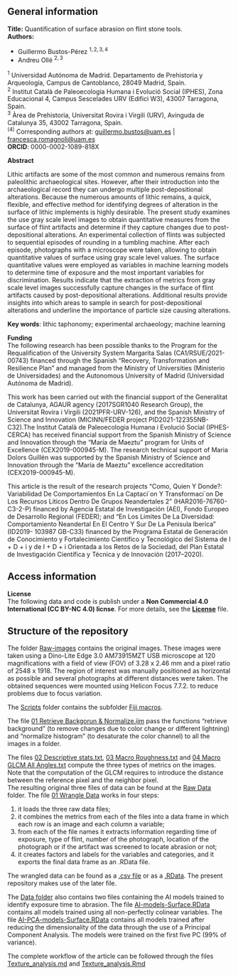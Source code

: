 ## **General information**

**Title:** Quantification of surface abrasion on flint stone tools.  
**Authors:**

-   Guillermo Bustos-Pérez <sup>1, 2, 3, 4</sup>  
-   Andreu Ollé <sup>2, 3</sup>

<sup>1</sup> Universidad Autónoma de Madrid. Departamento de Prehistoria
y Arqueología, Campus de Cantoblanco, 28049 Madrid, Spain.  
<sup>2</sup> Institut Català de Paleoecologia Humana i Evolució Social
(IPHES), Zona Educacional 4, Campus Sescelades URV (Edifici W3), 43007
Tarragona, Spain.  
<sup>3</sup> Àrea de Prehistoria, Universitat Rovira i Virgili (URV),
Avinguda de Catalunya 35, 43002 Tarragona, Spain.  
<sup>(4)</sup> Corresponding authors at: <guillermo.bustos@uam.es> |
<francesca.romagnoli@uam.es>  
**ORCID**: 0000-0002-1089-818X

**Abstract**

Lithic artifacts are some of the most common and numerous remains from
paleolithic archaeological sites. However, after their introduction into
the archaeological record they can undergo multiple post-depositional
alterations. Because the numerous amounts of lithic remains, a quick,
flexible, and effective method for identifying degrees of alteration in
the surface of lithic implements is highly desirable. The present study
examines the use gray scale level images to obtain quantitative measures
from the surface of flint artifacts and determine if they capture
changes due to post-depositional alterations. An experimental collection
of flints was subjected to sequential episodes of rounding in a tumbling
machine. After each episode, photographs with a microscope were taken,
allowing to obtain quantitative values of surface using gray scale level
values. The surface quantitative values were employed as variables in
machine learning models to determine time of exposure and the most
important variables for discrimination. Results indicate that the
extraction of metrics from gray scale level images successfully capture
changes in the surface of flint artifacts caused by post-depositional
alterations. Additional results provide insights into which areas to
sample in search for post-depositional alterations and underline the
importance of particle size causing alterations.

**Key words**: lithic taphonomy; experimental archaeology; machine
learning

**Funding**  
The following research has been possible thanks to the Program for the
Requalification of the University System Margarita Salas
(CA1/RSUE/2021-00743) financed through the Spanish “Recovery,
Transformation and Resilience Plan” and managed from the Ministry of
Universities (Ministerio de Universidades) and the Autonomous University
of Madrid (Universidad Autónoma de Madrid).

This work has been carried out with the financial support of the
Generalitat de Catalunya, AGAUR agency (2017SGR1040 Research Group), the
Universitat Rovira i Virgili (2021PFR-URV-126), and the Spanish Ministry
of Science and Innovation (MICINN/FEDER project
PID2021-122355NB-C32).The Institut Català de Paleoecologia Humana i
Evolució Social (IPHES-CERCA) has received financial support from the
Spanish Ministry of Science and Innovation through the “María de Maeztu”
program for Units of Excellence (CEX2019-000945-M). The research
technical support of Maria Dolors Guillén was supported by the Spanish
Ministry of Science and Innovation through the “María de Maeztu”
excellence accreditation (CEX2019-000945-M).

This article is the result of the research projects “Como, Quien Y
Donde?: Variabilidad De Comportamientos En La Captaci´on Y
Transformaci´on De Los Recursos Liticos Dentro De Grupos Neandertales 2”
(HAR2016-76760-C3-2-P) financed by Agencia Estatal de Investigación
(AEI), Fondo Europeo de Desarrollo Regional (FEDER); and “En Los Limites
De La Diversidad: Comportamiento Neandertal En El Centro Y Sur De La
Penisula Iberica” (ID2019- 103987 GB-C33) financed by the Programa
Estatal de Generación de Conocimiento y Fortalecimiento Científico y
Tecnológico del Sistema de I + D + i y de I + D + i Orientada a los
Retos de la Sociedad, del Plan Estatal de Investigación Científica y
Técnica y de Innovación (2017–2020).

## **Access information**

**License**  
The following data and code is publish under a **Non Commercial 4.0
International (CC BY-NC 4.0) licnse**. For more details, see the
[**License**](License.md) file.

## **Structure of the repository**

The folder [Raw-images](Raw-Images) contains the original images. These
images were taken using a Dino-Lite Edge 3.0 AM73915MZT USB microscope
at 120 magnifications with a field of view (FOV) of 3.28 x 2.46 mm and a
pixel ratio of 2548 x 1918. The region of interest was manually
positioned as horizontal as possible and several photographs at
different distances were taken. The obtained sequences were mounted
using Helicon Focus 7.7.2. to reduce problems due to focus variation.

The [Scripts](Scripts) folder contains the subfolder [Fiji
macros](Scripts/Fiji%20macros).

The file [01 Retrieve Backgorun &
Normalize.ijm](Scripts/Fiji%20macros/01%20Retrieve%20Backgorun%20&%20Normalize.ijm)
pass the functions “retrieve background” (to remove changes due to color
change or different lightning) and “normalize histogram” (to desaturate
the color channel) to all the images in a folder.

The files [02 Descriptive
stats.txt](Scripts/Fiji%20macros/02%20Descriptive%20stats.txt), [03
Macro Roughness.txt](Scripts/Fiji%20macros/03%20Macro%20Roughness.txt)
and [04 Macro GLCM All
Angles.txt](Scripts/Fiji%20macros/04%20Macro%20GLCM%20All%20Angles.txt)
compute the three types of metrics on the images. Note that the
computation of the GLCM requires to introduce the distance between the
reference pixel and the neighbor pixel.  
The resulting original three files of data can be found at the [Raw
Data](Report/Data/Raw%20Data) folder. The file [01 Wrangle
Data](Scripts/01%20Wrangle%20data.R) works in four steps:  
1) it loads the three raw data files;  
2) it combines the metrics from each of the files into a data frame in
which each row is an image and each column a variable;  
3) from each of the file names it extracts information regarding time of
exposure, type of flint, number of the photograph, location of the
photograph or if the artifact was screened to locate abrasion or not;  
4) it creates factors and labels for the variables and categories, and
it exports the final data frame as an .RData file.

The wrangled data can be found as a [.csv
file](Report/Data/Sequential%20Data%20v1.01.csv) or as a
[.RData](Report/Data/Sequential%20Data%20v1.01.RData). The present
repository makes use of the later file.

The [Data folder](Report/Data) also contains two files containing the AI
models trained to identify exposure time to abrasion. The file
[AI-models-Surface.RData](Report/Data/AI-models-Surface.RData) contains
all models trained using all non-perfectly colinear variables. The file
[AI-PCA-models-Surface.RData](Report/Data/AI-PCA-models-Surface.RData)
contains all models trained after reducing the dimensionality of the
data through the use of a Principal Component Analysis. The models were
trained on the first five PC (99% of variance).

The complete workflow of the article can be followed through the files
[Texture\_analysis.md](00-Texture-analysis/Report/Texture_analysis.md)
and
[Texture\_analysis.Rmd](00-Texture-analysis/Report/Texture_analysis.Rmd)
